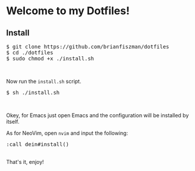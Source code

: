 <h1>Welcome to my Dotfiles!</h1>

<h2>Install</h2>
<pre>
$ git clone https://github.com/brianfiszman/dotfiles
$ cd ./dotfiles
$ sudo chmod +x ./install.sh
</pre></br>

Now run the `install.sh` script.

<pre>$ sh ./install.sh</pre></br>

Okey, for Emacs just open Emacs and the configuration will be installed by itself.

As for NeoVim, open `nvim` and input the following:

<pre>:call dein#install()</pre>
</br>
That's it, enjoy!
